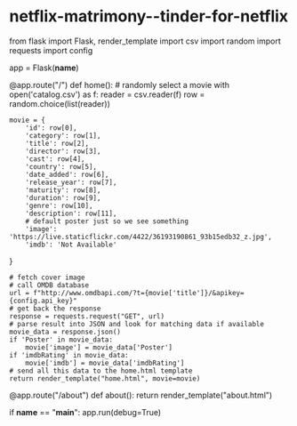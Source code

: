# netflix-matrimony--tinder-for-netflix
from flask import Flask, render_template
import csv
import random
import requests
import config

app = Flask(__name__)


@app.route("/")
def home():
    # randomly select a movie
    with open('catalog.csv') as f:
        reader = csv.reader(f)
        row = random.choice(list(reader))

    movie = {
        'id': row[0],
        'category': row[1],
        'title': row[2],
        'director': row[3],
        'cast': row[4],
        'country': row[5],
        'date_added': row[6],
        'release_year': row[7],
        'maturity': row[8],
        'duration': row[9],
        'genre': row[10],
        'description': row[11],
        # default poster just so we see something
        'image': 'https://live.staticflickr.com/4422/36193190861_93b15edb32_z.jpg',
        'imdb': 'Not Available'
   }

    # fetch cover image
    # call OMDB database
    url = f"http://www.omdbapi.com/?t={movie['title']}/&apikey={config.api_key}"
    # get back the response
    response = requests.request("GET", url)
    # parse result into JSON and look for matching data if available
    movie_data = response.json()
    if 'Poster' in movie_data:
        movie['image'] = movie_data['Poster']
    if 'imdbRating' in movie_data:
        movie['imdb'] = movie_data['imdbRating']
    # send all this data to the home.html template
    return render_template("home.html", movie=movie)

@app.route("/about")
def about():
    return render_template("about.html")

if __name__ == "__main__":
    app.run(debug=True)
